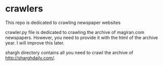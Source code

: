 # crawlers

This repo is dedicated to crawling newspaper websites


crawler.py file is dedicated to crawling the archive of magiran.com newspapers. However, you need to provide it with the html of the archive year. I will improve this later. 

shargh directory contains all you need to crawl the archive of http://sharghdaily.com/. 
